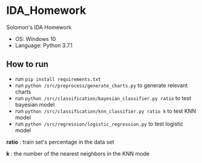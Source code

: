 # IDA_Homework
Solomon's IDA Homework
- OS: Windows 10 
- Language: Python 3.7.1


## How to run
- run ```pip install requirements.txt```
- run ```python /src/preprocess/generate_charts.py``` to generate relevant charts
- run ```python /src/classification/bayesian_classifier.py ratio``` to test bayesian model
- run ```python /src/classification/knn_classifier.py ratio k``` to test KNN model
- run ```python /src/regression/logistic_regression.py``` to test logistic  model

**ratio** : train set's percentage in the data set

**k** : the number of the nearest neighbors in the KNN mode